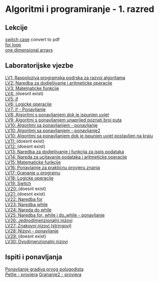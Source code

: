 # Algoritmi i programiranje - 1. razred

## Lekcije

[switch case](https://github.com/Josakko/tsrb/blob/main/1razred/Algoritmi-i-programiranje/lectures/switch_case.docx) convert to pdf  
[for loop]()  
[one dimensional arrays]()  

## Laboratorijske vjezbe

[LV1: Raspoloziva programska podrska za razvoj algoritama](https://github.com/Josakko/tsrb/blob/main/1razred/Algoritmi-i-programiranje/lv1/01.%20LV%20-%20Algoritmi%20-%20Raspolo%C2%BAiva%20programska%20podr%CF%84ka%20za%20razvoj%20algoritama.pdf)  
[LV2: Naredba za dodjeljivanje i aritmeticke operacije](https://github.com/Josakko/tsrb/blob/main/1razred/Algoritmi-i-programiranje/lv2/02.%20LV%20-%20Algoritmi%20-%20Naredba%20za%20dodjeljivanje%20i%20aritmeti%C6%92ke%20operacije.pdf)  
[LV3: Matematicke funkcije](https://github.com/Josakko/tsrb/blob/main/1razred/Algoritmi-i-programiranje/lv3/03.%20LV%20-%20Algoritmi%20-%20Matemati%C6%92ke%20funkcije.pdf)  
[LV4: ]() (doesnt exist)  
[LV5: if](https://github.com/Josakko/tsrb/blob/main/1razred/Algoritmi-i-programiranje/lv5/05.%20LV%20-%20Algoritmi%20-%20If.pdf)  
[LV6: Logicke operacije](https://github.com/Josakko/tsrb/blob/main/1razred/Algoritmi-i-programiranje/lv6/06.%20LV%20-%20Algoritmi%20-%20Logi%C6%92ke%20operacije.pdf)  
[LV7: if - Ponavljanje](https://github.com/Josakko/tsrb/blob/main/1razred/Algoritmi-i-programiranje/lv7/07.%20Ponavljanje%20(if).pdf)  
[LV8: Algoritmi s ponavljanjem dok je ispunjen uvjet](https://github.com/Josakko/tsrb/blob/main/1razred/Algoritmi-i-programiranje/lv8/08.%20LV%20-%20Algoritmi%20-%20Algoritmi%20sa%20ponavljanjem%20dok%20je%20ispunjen%20uvjet.pdf)  
[LV9: Algoritmi s ponavljanjem unaprijed poznati broj puta](https://github.com/Josakko/tsrb/blob/main/1razred/Algoritmi-i-programiranje/lv9/09.%20LV%20-%20Algoritmi%20-%20Algoritmi%20sa%20ponavljanjem%20unaprijed%20poznati%20broj%20puta.pdf)  
[LV10: Algoritmi sa ponavljanjem - ponavljanje](https://github.com/Josakko/tsrb/blob/main/1razred/Algoritmi-i-programiranje/lv10/10.%20LV%20-%20Algoritmi%20-%20Algoritmi%20sa%20ponavljanjem%20-%20ponavljanje.pdf)  
[LV10: Algoritmi sa ponavljanjem - ponavljanje2](https://github.com/Josakko/tsrb/blob/main/1razred/Algoritmi-i-programiranje/lv10/10.%20LV%20-%20Algoritmi%20-%20Algoritmi%20sa%20ponavljanjem%20-%20ponavljanje%20(1).pdf)  
[LV10: Algoritmi sa ponavljanjem dok je ispunjen uvjet postavljen na kraju](https://github.com/Josakko/tsrb/blob/main/1razred/Algoritmi-i-programiranje/lv10/10.%20LV%20-%20Algoritmi%20-%20Algoritmi%20sa%20ponavljanjem%20dok%20je%20ispunjen%20uvjet%20postavljen%20%20na%20kraju.pdf)  
[LV11: ]()  (doesnt exist)  
[LV12: ]()  (doesnt exist)  
[LV13: Naredba za dodjeljivanje i funkcija za ispis podataka](https://github.com/Josakko/tsrb/blob/main/1razred/Algoritmi-i-programiranje/lv13/13.%20LV%20-%20C%20-%20Naredba%20za%20dodjeljivanje%20i%20ispis%20podataka.pdf)  
[LV14: Nareda za ucitavanje podataka i aritmeticke operacije](https://github.com/Josakko/tsrb/blob/main/1razred/Algoritmi-i-programiranje/lv14/14.%20LV%20-%20C%20-%20Naredba%20za%20u%C6%92itavanje%20podataka%20i%20aritmeti%C6%92ke%20operacije.pdf)  
[LV15: Matematicke funkcije](https://github.com/Josakko/tsrb/blob/main/1razred/Algoritmi-i-programiranje/lv15/15.%20LV%20-%20C%20-%20Matemati%C4%8Dke%20funkcije.pdf)  
[LV16: Ponavlajnje za prakticnu provjeru znanja](https://github.com/Josakko/tsrb/blob/main/1razred/Algoritmi-i-programiranje/lv16/16.%20LV%20Ponavljanje%20za%20prakti%C4%8Dnu%20provjeru%20znanja.pdf)  
[LV17: Grananje u programu](https://github.com/Josakko/tsrb/blob/main/1razred/Algoritmi-i-programiranje/lv17/17.%20LV%20-%20C%20-%20Grananje%20u%20programu%20(1).pdf)  
[LV18: Logicke operacije](https://github.com/Josakko/tsrb/blob/main/1razred/Algoritmi-i-programiranje/lv18/18.%20LV%20-%20C%20-%20Logi%C6%92ke%20operacije.pdf)  
[LV19: Switch](https://github.com/Josakko/tsrb/blob/main/1razred/Algoritmi-i-programiranje/lv19/19.%20LV%20-%20Switch.pdf)  
[LV20: ]()  (doesnt exist)  
[LV21: ]()  (doesnt exist)  
[LV22: Naredba for](https://github.com/Josakko/tsrb/blob/main/1razred/Algoritmi-i-programiranje/lv22/22.%20LV%20-%20C%20-%20Naredba%20for.pdf)  
[LV23: Naredba while](https://github.com/Josakko/tsrb/blob/main/1razred/Algoritmi-i-programiranje/lv23/23.%20LV%20-%20C%20-%20Naredba%20while.pdf)  
[LV24: Nareda do while](https://github.com/Josakko/tsrb/blob/main/1razred/Algoritmi-i-programiranje/lv24/24.%20LV%20-%20C%20-%20Naredba%20do_while.pdf)  
[LV25: Naredba for, while i do_while - ponavljanje](https://github.com/Josakko/tsrb/blob/main/1razred/Algoritmi-i-programiranje/lv25/25.LV%20-%20C%20-%20%20Nardbe%20for%2C%20while%20i%20do_while%20-%20ponavljanje.pdf)  
[LV26: Jednodimenzionalni nizovi](https://github.com/Josakko/tsrb/blob/main/1razred/Algoritmi-i-programiranje/lv26/26.%20LV%20-%20C%20-%20Jednodimenzionalni%20nizovi.pdf)  
[LV27: Znakovni nizovi (stringovi)](https://github.com/Josakko/tsrb/blob/main/1razred/Algoritmi-i-programiranje/lv27/27.%20LV%20-%20C%20-%20Znakovni%20nizovi.pdf)  
[LV28: Nizovi - ponavljanje](https://github.com/Josakko/tsrb/blob/main/1razred/Algoritmi-i-programiranje/lv28/28.%20LV%20-%20C%20-%20Nizovi%20-%20ponavljanje.pdf)  
[LV29: ]()  (doesnt exist)  
[LV30: Dvodimenzionalni nizovi](https://github.com/Josakko/tsrb/blob/main/1razred/Algoritmi-i-programiranje/lv30/30.%20LV%20-%20C%20-%20Dvodimenzionalni%20nizovi.pdf)  


## Ispiti i ponavljanja

[Ponavljanje gradiva prvog polugodista](https://github.com/Josakko/tsrb/blob/main/1razred/Algoritmi-i-programiranje/tests-and-revisions/Ponavljanje%20gradiva%20prvog%20polugodi%C5%A1ta.pdf)  
[Petlje - provjera](https://github.com/Josakko/tsrb/blob/main/1razred/Algoritmi-i-programiranje/tests-and-revisions/Provjera%20-%20petlje.pdf)
[Grananje2 - provjera](https://github.com/Josakko/tsrb/blob/main/1razred/Algoritmi-i-programiranje/tests-and-revisions/Provjera%20grananje%202.pdf)

